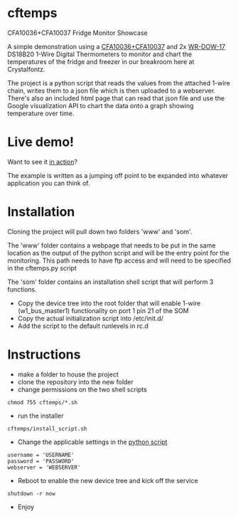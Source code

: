 cftemps
=======

CFA10036+CFA10037 Fridge Monitor Showcase

A simple demonstration using a [CFA10036+CFA10037](https://www.crystalfontz.com/product/CFA100375) and 2x [WR-DOW-17](https://www.crystalfontz.com/product/WRDOWY17.html) DS18B20 1-Wire Digital Thermometers to monitor and chart the temperatures of the fridge and freezer in our breakroom here at Crystalfontz.

The project is a python script that reads the values from the attached 1-wire chain, writes them to a json file which is then uploaded to a webserver.
There's also an included html page that can read that json file and use the Google visualization API to chart the data onto a graph showing temperature over time.

Live demo!
=======
Want to see it [in action](http://www.crystalfontz.com/CFA10036/demo/temp-sensor)?

The example is written as a jumping off point to be expanded into whatever application you can think of.

Installation
=======
Cloning the project will pull down two folders 'www' and 'som'.

The 'www' folder contains a webpage that needs to be put in the same location as the output of the python script and will be the entry point for the monitoring.
This path needs to have ftp access and will need to be specified in the cftemps.py script

The 'som' folder contains an installation shell script that will perform 3 functions.
* Copy the device tree into the root folder that will enable 1-wire (w1_bus_master1) functionality on port 1 pin 21 of the SOM
* Copy the actual initialization script into /etc/init.d/
* Add the script to the default runlevels in rc.d

Instructions
=======
* make a folder to house the project
* clone the repository into the new folder
* change permissions on the two shell scripts
```shell
chmod 755 cftemps/*.sh
```
* run the installer
```shell
cftemps/install_script.sh
```
* Change the applicable settings in the [python script](som/cftemps.py)
```
username = 'USERNAME'
password = 'PASSWORD'
webserver = 'WEBSERVER'
```
* Reboot to enable the new device tree and kick off the service
```
shutdown -r now
```
* Enjoy
